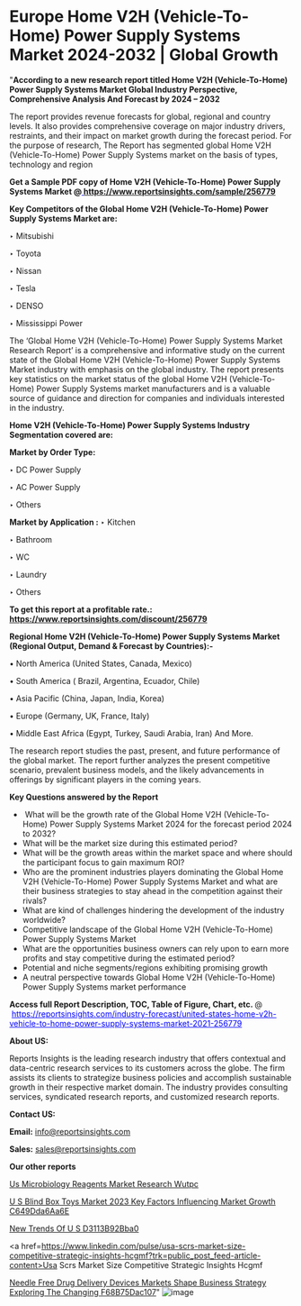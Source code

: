 # Europe Home V2H (Vehicle-To-Home) Power Supply Systems Market 2024-2032 | Global Growth

"<strong>According to a new research report titled Home V2H (Vehicle-To-Home) Power Supply Systems Market Global Industry Perspective, Comprehensive Analysis And Forecast by 2024 – 2032</strong>

The report provides revenue forecasts for global, regional and country levels. It also provides comprehensive coverage on major industry drivers, restraints, and their impact on market growth during the forecast period. For the purpose of research, The Report has segmented global Home V2H (Vehicle-To-Home) Power Supply Systems market on the basis of types, technology and region

<strong>Get a Sample PDF copy of Home V2H (Vehicle-To-Home) Power Supply Systems Market </strong><strong>@<a href=https://www.reportsinsights.com/sample/256779 style=color:#0000ff;> https://www.reportsinsights.com/sample/256779</a></strong></font>

<strong>Key Competitors of the Global Home V2H (Vehicle-To-Home) Power Supply Systems Market are:</strong>

‣ Mitsubishi

‣ Toyota

‣ Nissan

‣ Tesla

‣ DENSO

‣ Mississippi Power

The ‘Global Home V2H (Vehicle-To-Home) Power Supply Systems Market Research Report’ is a comprehensive and informative study on the current state of the Global Home V2H (Vehicle-To-Home) Power Supply Systems Market industry with emphasis on the global industry. The report presents key statistics on the market status of the global Home V2H (Vehicle-To-Home) Power Supply Systems market manufacturers and is a valuable source of guidance and direction for companies and individuals interested in the industry.

<strong>Home V2H (Vehicle-To-Home) Power Supply Systems Industry Segmentation covered are:</strong>

<strong>Market by Order Type: </strong>

‣ DC Power Supply

‣ AC Power Supply

‣ Others

<strong>Market by Application :</strong>
 ‣ Kitchen

‣ Bathroom

‣ WC

‣ Laundry

‣ Others

<strong>To get this report at a profitable rate.: <a href=https://www.reportsinsights.com/discount/256779 style=color:#0000ff;>https://www.reportsinsights.com/discount/256779</a></strong></font>

<strong>Regional Home V2H (Vehicle-To-Home) Power Supply Systems Market (Regional Output, Demand &amp; Forecast by Countries):-</strong>

• North America (United States, Canada, Mexico)

• South America ( Brazil, Argentina, Ecuador, Chile)

• Asia Pacific (China, Japan, India, Korea)

• Europe (Germany, UK, France, Italy)

• Middle East Africa (Egypt, Turkey, Saudi Arabia, Iran) And More.

The research report studies the past, present, and future performance of the global market. The report further analyzes the present competitive scenario, prevalent business models, and the likely advancements in offerings by significant players in the coming years.

<strong>Key Questions answered by the Report</strong>
<ul>
  <li> What will be the growth rate of the Global Home V2H (Vehicle-To-Home) Power Supply Systems Market 2024 for the forecast period 2024 to 2032?</li>
  <li>What will be the market size during this estimated period?</li>
  <li>What will be the growth areas within the market space and where should the participant focus to gain maximum ROI?</li>
  <li>Who are the prominent industries players dominating the Global Home V2H (Vehicle-To-Home) Power Supply Systems Market and what are their business strategies to stay ahead in the competition against their rivals?</li>
  <li>What are kind of challenges hindering the development of the industry worldwide?</li>
  <li>Competitive landscape of the Global Home V2H (Vehicle-To-Home) Power Supply Systems Market</li>
  <li>What are the opportunities business owners can rely upon to earn more profits and stay competitive during the estimated period?</li>
  <li>Potential and niche segments/regions exhibiting promising growth</li>
  <li>A neutral perspective towards Global Home V2H (Vehicle-To-Home) Power Supply Systems market performance</li>
</ul>
<strong>Access full Report Description, TOC, Table of Figure, Chart, etc. </strong>@  <a href=https://reportsinsights.com/industry-forecast/united-states-home-v2h-vehicle-to-home-power-supply-systems-market-2021-256779 style=color:#0000ff;>https://reportsinsights.com/industry-forecast/united-states-home-v2h-vehicle-to-home-power-supply-systems-market-2021-256779</a></font>

<strong><strong>About US</strong>:</strong>

Reports Insights is the leading research industry that offers contextual and data-centric research services to its customers across the globe. The firm assists its clients to strategize business policies and accomplish sustainable growth in their respective market domain. The industry provides consulting services, syndicated research reports, and customized research reports.

<strong>Contact US:</strong>

<p class=""""><b>Email:</b> <a href=mailto:info@reportsinsights.com>info@reportsinsights.com</a></p>
<p class=""""><b>Sales:</b> <a href=mailto:sales@reportsinsights.com>sales@reportsinsights.com</a></p>

<strong>Our other reports</strong>

<a href=https://www.linkedin.com/pulse/us-microbiology-reagents-market-research--wutpc/>Us Microbiology Reagents Market Research  Wutpc</a>

<a href=https://medium.com/@reportinsights.ja/u-s-blind-box-toys-market-2023-key-factors-influencing-market-growth-c649dda6aa6e>U S Blind Box Toys Market 2023 Key Factors Influencing Market Growth C649Dda6Aa6E</a>

<a href=https://medium.com/@akitotamura255/new-trends-of-u-s-d3113b92bba0>New Trends Of U S D3113B92Bba0</a>

<a href=https://www.linkedin.com/pulse/usa-scrs-market-size-competitive-strategic-insights-hcgmf?trk=public_post_feed-article-content>Usa Scrs Market Size Competitive Strategic Insights Hcgmf</a>

<a href=https://medium.com/@patelamau/needle-free-drug-delivery-devices-markets-shape-business-strategy-exploring-the-changing-f68b75dac107>Needle Free Drug Delivery Devices Markets Shape Business Strategy Exploring The Changing F68B75Dac107</a>"
![image](https://github.com/Reportsinsights123/RIgrowth/assets/158415881/dd00b9be-41ed-4794-a40d-1d7525d23807)
